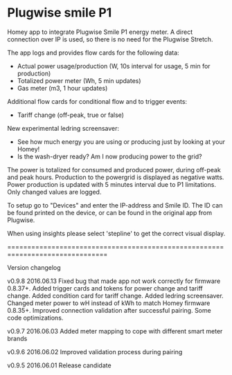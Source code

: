 # Plugwise smile P1

Homey app to integrate Plugwise Smile P1 energy meter. A direct connection over
IP is used, so there is no need for the Plugwise Stretch.

The app logs and provides flow cards for the following data:
* Actual power usage/production (W, 10s interval for usage, 5 min for production)
* Totalized power meter (Wh, 5 min updates)
* Gas meter (m3, 1 hour updates)

Additional flow cards for conditional flow and to trigger events:
* Tariff change (off-peak, true or false)

New experimental ledring screensaver:
* See how much energy you are using or producing just by looking at your Homey!
* Is the wash-dryer ready? Am I now producing power to the grid?

The power is totalized for consumed and produced power, during off-peak and
peak hours. Production to the powergrid is displayed as negative watts.
Power production is updated with 5 minutes interval due to P1 limitations.
Only changed values are logged.

To setup go to "Devices" and enter the IP-address and Smile ID. The ID can be
found printed on the device, or can be found in the original app from Plugwise.

When using insights please select 'stepline' to get the correct visual display.

===============================================================================

Version changelog

v0.9.8 2016.06.13
Fixed bug that made app not work correctly for firmware 0.8.37+. Added trigger
cards and tokens for power change and tariff change. Added condition card for
tariff change. Added ledring screensaver. Changed meter power to wH instead of
kWh to match Homey firmware 0.8.35+. Improved connection validation after
successful pairing. Some code optimizations.

v0.9.7 2016.06.03
Added meter mapping to cope with different smart meter brands

v0.9.6 2016.06.02
Improved validation process during pairing

v0.9.5 2016.06.01
Release candidate
